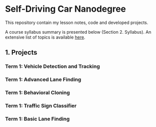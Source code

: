 # Self-Driving Car Nanodegree
This repository contain my lesson notes, code and developed projects. 

A course syllabus summary is presented below (Section 2. Syllabus). An extensive list of topics is available [here](https://medium.com/self-driving-cars/term-1-in-depth-on-udacitys-self-driving-car-curriculum-ffcf46af0c08).
## 1. Projects 
### Term 1: Vehicle Detection and Tracking
### Term 1: Advanced Lane Finding
### Term 1: Behavioral Cloning
### Term 1: Traffic Sign Classifier
### Term 1: Basic Lane Finding
